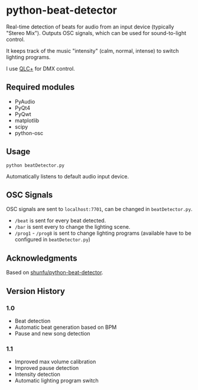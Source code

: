 # python-beat-detector

Real-time detection of beats for audio from an input device (typically "Stereo Mix"). Outputs OSC signals, which can be
used for sound-to-light control.

It keeps track of the music "intensity" (calm, normal, intense) to switch lighting programs.

I use [QLC+](https://github.com/mcallegari/qlcplus) for DMX control.

## Required modules

- PyAudio
- PyQt4
- PyQwt
- matplotlib
- scipy
- python-osc

## Usage

`python beatDetector.py`

Automatically listens to default audio input device.

## OSC Signals

OSC signals are sent to `localhost:7701`, can be changed in `beatDetector.py`.

- `/beat` is sent for every beat detected.
- `/bar` is sent every to change the lighting scene.
- `/prog1` - `/prog8` is sent to change lighting programs (available have to be configured in `beatDetector.py`)

## Acknowledgments

Based on [shunfu/python-beat-detector](https://github.com/shunfu/python-beat-detector).

## Version History

### 1.0

- Beat detection
- Automatic beat generation based on BPM
- Pause and new song detection

### 1.1

- Improved max volume calibration
- Improved pause detection
- Intensity detection
- Automatic lighting program switch
